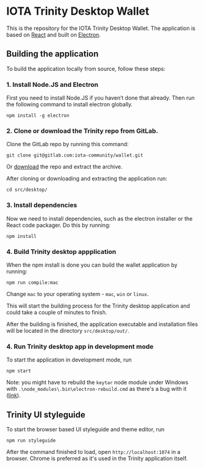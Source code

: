 # IOTA Trinity Desktop Wallet

This is the repository for the IOTA Trinity Desktop Wallet. The application is based on [React](https://reactjs.org) and built on [Electron](https://electronjs.org/). 

## Building the application

To build the application locally from source, follow these steps:

### 1. Install Node.JS and Electron
First you need to install Node.JS if you haven’t done that already.
Then run the following command to install electron globally.
```
npm install -g electron
```

### 2. Clone or download the Trinity repo from GitLab.
Clone the GitLab repo by running this command:
```
git clone git@gitlab.com:iota-community/wallet.git
```
Or [download](https://gitlab.com/iota-community/wallet/repository/archive.zip) the repo and extract the archive.

After cloning or downloading and extracting the application run:
```
cd src/desktop/
```
### 3. Install dependencies
Now we need to install dependencies, such as the electron installer or the React code packager. Do this by running:
```
npm install
```
### 4. Build Trinity desktop appplication
When the npm install is done you can build the wallet application by running:
```
npm run compile:mac
```
Change `mac` to your operating system - `mac`, `win` or `linux`.

This will start the building process for the Trinity desktop application and could take a couple of minutes to finish.

After the building is finished, the application executable and installation files will be located in the directory `src/desktop/out/`.

### 4. Run Trinity desktop app in development mode
To start the application in development mode, run
```
npm start
```

Note: you might have to rebuild the `keytar` node module under Windows with `.\node_modules\.bin\electron-rebuild.cmd`
as there's a bug with it ([link](https://github.com/atom/node-keytar/issues/51)).

## Trinity UI styleguide

To start the browser based UI styleguide and theme editor, run 
```
npm run styleguide
```
After the command finished to load, open `http://localhost:1074` in a browser. Chrome is preferred as it's used in the Trinity application itself.
